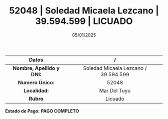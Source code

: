 ﻿---
title: 52048 | Soledad Micaela Lezcano | 39.594.599 | LICUADO
date: 05/01/2025
draft: false
tags: ['mar-del-tuyu', 'titular', 'licuado']
---

|          **Datos**          |  /  |
|:---------------------------:|:---:|
| **Nombre, Apellido y DNI:** | Soledad Micaela Lezcano / 39.594.599 |
|      **Numero Único:**      | 52048 |
|        **Localidad:**       | Mar Del Tuyu |
|          **Rubro**          | Licuado |

**Estado de Pago:** **PAGO COMPLETO**
